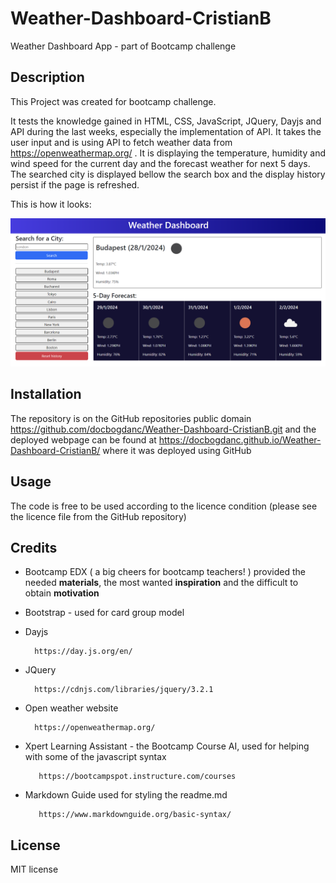 # Weather-Dashboard-CristianB




Weather Dashboard App - part of Bootcamp challenge


## Description

This Project was created for bootcamp challenge.

It tests the knowledge gained in HTML, CSS, JavaScript, JQuery, Dayjs and API during the last weeks, especially the implementation of API. It takes the user input and is using API to fetch weather data from https://openweathermap.org/ . It is displaying the temperature, humidity and wind speed for the current day and the forecast weather for next 5 days. The searched city is displayed bellow the search box and the display history persist if the page is refreshed.

This is how it looks:

![image of results](./assets/images/screenshot.png)




## Installation

The repository is on the GitHub repositories public domain https://github.com/docbogdanc/Weather-Dashboard-CristianB.git and the deployed webpage can be found at https://docbogdanc.github.io/Weather-Dashboard-CristianB/ where it was deployed using GitHub


## Usage

The code is free to be used according to the licence condition (please see the licence file from the GitHub repository)



## Credits


- Bootcamp EDX ( a big cheers for bootcamp teachers! ) provided the needed **materials**, the most wanted **inspiration** and the difficult to obtain **motivation**  

  
- Bootstrap - used for card group model

- Dayjs

        https://day.js.org/en/

- JQuery

        https://cdnjs.com/libraries/jquery/3.2.1

- Open weather website

        https://openweathermap.org/

        

- Xpert Learning Assistant - the Bootcamp Course AI, used for helping with some of the javascript syntax
 
         https://bootcampspot.instructure.com/courses



- Markdown Guide used for styling the readme.md

         https://www.markdownguide.org/basic-syntax/


## License

MIT license



